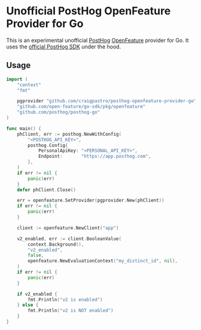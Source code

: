 # Unofficial PostHog OpenFeature Provider for Go

This is an experimental unofficial [PostHog](https://posthog.com/)
[OpenFeature](https://openfeature.dev/) provider for Go. It uses the
[official PostHog SDK](https://github.com/PostHog/posthog-go) under the hood.

## Usage

```go
import (
	"context"
	"fmt"

	pgprovider "github.com/craigpastro/posthog-openfeature-provider-go"
	"github.com/open-feature/go-sdk/pkg/openfeature"
	"github.com/posthog/posthog-go"
)

func main() {
    phClient, err := posthog.NewWithConfig(
		"<POSTHOG_API_KEY>",
		posthog.Config{
			PersonalApiKey: "<PERSONAL_API_KEY>",
			Endpoint:       "https://app.posthog.com",
		},
	)
	if err != nil {
		panic(err)
	}
	defer phClient.Close()

	err = openfeature.SetProvider(pgprovider.New(phClient))
	if err != nil {
		panic(err)
	}

	client := openfeature.NewClient("app")

	v2_enabled, err := client.BooleanValue(
		context.Background(),
		"v2_enabled",
		false,
		openfeature.NewEvaluationContext("my_distinct_id", nil),
	)
	if err != nil {
		panic(err)
	}

	if v2_enabled {
		fmt.Println("v2 is enabled")
	} else {
		fmt.Println("v2 is NOT enabled")
	}
}
```

